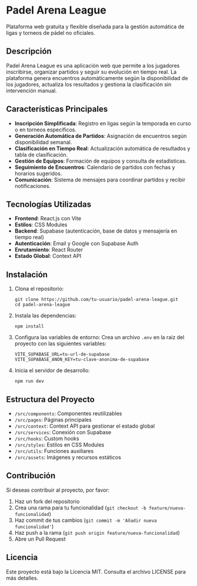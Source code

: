 # Padel Arena League

Plataforma web gratuita y flexible diseñada para la gestión automática de ligas y torneos de pádel no oficiales.

## Descripción

Padel Arena League es una aplicación web que permite a los jugadores inscribirse, organizar partidos y seguir su evolución en tiempo real. La plataforma genera encuentros automáticamente según la disponibilidad de los jugadores, actualiza los resultados y gestiona la clasificación sin intervención manual.

## Características Principales

- **Inscripción Simplificada**: Registro en ligas según la temporada en curso o en torneos específicos.
- **Generación Automática de Partidos**: Asignación de encuentros según disponibilidad semanal.
- **Clasificación en Tiempo Real**: Actualización automática de resultados y tabla de clasificación.
- **Gestión de Equipos**: Formación de equipos y consulta de estadísticas.
- **Seguimiento de Encuentros**: Calendario de partidos con fechas y horarios sugeridos.
- **Comunicación**: Sistema de mensajes para coordinar partidos y recibir notificaciones.

## Tecnologías Utilizadas

- **Frontend**: React.js con Vite
- **Estilos**: CSS Modules
- **Backend**: Supabase (autenticación, base de datos y mensajería en tiempo real)
- **Autenticación**: Email y Google con Supabase Auth
- **Enrutamiento**: React Router
- **Estado Global**: Context API

## Instalación

1. Clona el repositorio:
   ```
   git clone https://github.com/tu-usuario/padel-arena-league.git
   cd padel-arena-league
   ```

2. Instala las dependencias:
   ```
   npm install
   ```

3. Configura las variables de entorno:
   Crea un archivo `.env` en la raíz del proyecto con las siguientes variables:
   ```
   VITE_SUPABASE_URL=tu-url-de-supabase
   VITE_SUPABASE_ANON_KEY=tu-clave-anonima-de-supabase
   ```

4. Inicia el servidor de desarrollo:
   ```
   npm run dev
   ```

## Estructura del Proyecto

- `/src/components`: Componentes reutilizables
- `/src/pages`: Páginas principales
- `/src/context`: Context API para gestionar el estado global
- `/src/services`: Conexión con Supabase
- `/src/hooks`: Custom hooks
- `/src/styles`: Estilos en CSS Modules
- `/src/utils`: Funciones auxiliares
- `/src/assets`: Imágenes y recursos estáticos

## Contribución

Si deseas contribuir al proyecto, por favor:

1. Haz un fork del repositorio
2. Crea una rama para tu funcionalidad (`git checkout -b feature/nueva-funcionalidad`)
3. Haz commit de tus cambios (`git commit -m 'Añadir nueva funcionalidad'`)
4. Haz push a la rama (`git push origin feature/nueva-funcionalidad`)
5. Abre un Pull Request

## Licencia

Este proyecto está bajo la Licencia MIT. Consulta el archivo LICENSE para más detalles.
